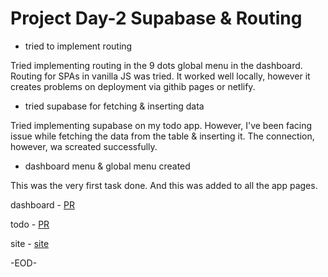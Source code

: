 # Project Day-2 Supabase & Routing

- tried to implement routing

Tried implementing routing in the 9 dots global menu in the dashboard.
Routing for SPAs in vanilla JS was tried. It worked well locally, however it creates problems on deployment via githib pages or netlify.

- tried supabase for fetching & inserting data

Tried implementing supabase on my todo app. However, I've been facing issue while fetching the data from the table & inserting it. The connection, however, wa screated successfully.

- dashboard menu & global menu created

This was the very first task done. And this was added to all the app pages.

dashboard - [PR](https://github.com/jazzcodes/ProductivityZap/pull/1)

todo - [PR](https://github.com/jazzcodes/ProductivityZap/pull/2)

site - [site](https://jazzcodes.github.io/ProductivityZap/pages/dashboard.html)

-EOD-



